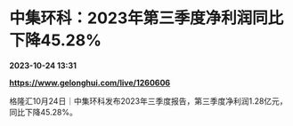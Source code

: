 # 中集环科：2023年第三季度净利润同比下降45.28%

**2023-10-24 13:31**

**https://www.gelonghui.com/live/1260606**

格隆汇10月24日｜中集环科发布2023年三季度报告，第三季度净利润1.28亿元，同比下降45.28%。